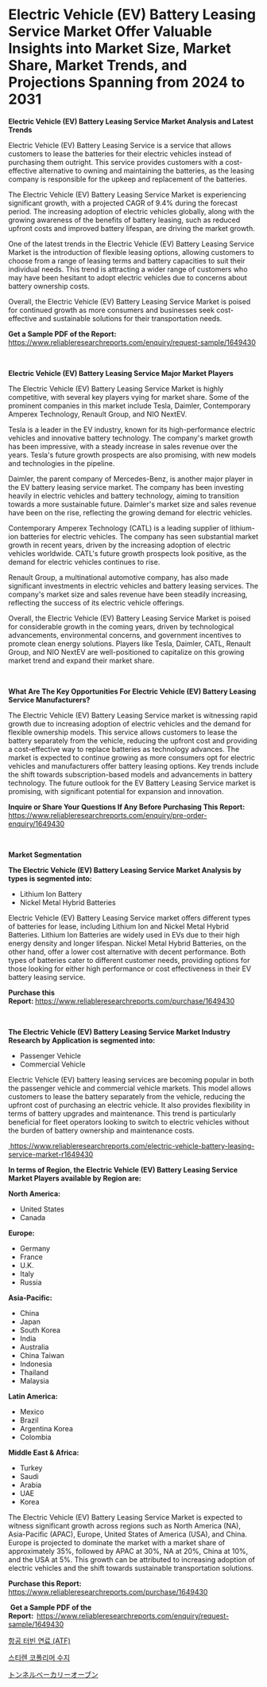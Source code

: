 <p><h1>Electric Vehicle (EV) Battery Leasing Service Market Offer Valuable Insights into Market Size, Market Share, Market Trends, and Projections Spanning from 2024 to 2031</h1></p><p><strong>Electric Vehicle (EV) Battery Leasing Service Market Analysis and Latest Trends</strong></p>
<p><p>Electric Vehicle (EV) Battery Leasing Service is a service that allows customers to lease the batteries for their electric vehicles instead of purchasing them outright. This service provides customers with a cost-effective alternative to owning and maintaining the batteries, as the leasing company is responsible for the upkeep and replacement of the batteries.</p><p>The Electric Vehicle (EV) Battery Leasing Service Market is experiencing significant growth, with a projected CAGR of 9.4% during the forecast period. The increasing adoption of electric vehicles globally, along with the growing awareness of the benefits of battery leasing, such as reduced upfront costs and improved battery lifespan, are driving the market growth.</p><p>One of the latest trends in the Electric Vehicle (EV) Battery Leasing Service Market is the introduction of flexible leasing options, allowing customers to choose from a range of leasing terms and battery capacities to suit their individual needs. This trend is attracting a wider range of customers who may have been hesitant to adopt electric vehicles due to concerns about battery ownership costs.</p><p>Overall, the Electric Vehicle (EV) Battery Leasing Service Market is poised for continued growth as more consumers and businesses seek cost-effective and sustainable solutions for their transportation needs.</p></p>
<p><strong>Get a Sample PDF of the Report:&nbsp;</strong> <a href="https://www.reliableresearchreports.com/enquiry/request-sample/1649430">https://www.reliableresearchreports.com/enquiry/request-sample/1649430</a></p>
<p>&nbsp;</p>
<p><strong>Electric Vehicle (EV) Battery Leasing Service Major Market Players</strong></p>
<p><p>The Electric Vehicle (EV) Battery Leasing Service Market is highly competitive, with several key players vying for market share. Some of the prominent companies in this market include Tesla, Daimler, Contemporary Amperex Technology, Renault Group, and NIO NextEV. </p><p>Tesla is a leader in the EV industry, known for its high-performance electric vehicles and innovative battery technology. The company's market growth has been impressive, with a steady increase in sales revenue over the years. Tesla's future growth prospects are also promising, with new models and technologies in the pipeline.</p><p>Daimler, the parent company of Mercedes-Benz, is another major player in the EV battery leasing service market. The company has been investing heavily in electric vehicles and battery technology, aiming to transition towards a more sustainable future. Daimler's market size and sales revenue have been on the rise, reflecting the growing demand for electric vehicles.</p><p>Contemporary Amperex Technology (CATL) is a leading supplier of lithium-ion batteries for electric vehicles. The company has seen substantial market growth in recent years, driven by the increasing adoption of electric vehicles worldwide. CATL's future growth prospects look positive, as the demand for electric vehicles continues to rise.</p><p>Renault Group, a multinational automotive company, has also made significant investments in electric vehicles and battery leasing services. The company's market size and sales revenue have been steadily increasing, reflecting the success of its electric vehicle offerings.</p><p>Overall, the Electric Vehicle (EV) Battery Leasing Service Market is poised for considerable growth in the coming years, driven by technological advancements, environmental concerns, and government incentives to promote clean energy solutions. Players like Tesla, Daimler, CATL, Renault Group, and NIO NextEV are well-positioned to capitalize on this growing market trend and expand their market share.</p></p>
<p>&nbsp;</p>
<p><strong>What Are The Key Opportunities For Electric Vehicle (EV) Battery Leasing Service Manufacturers?</strong></p>
<p><p>The Electric Vehicle (EV) Battery Leasing Service market is witnessing rapid growth due to increasing adoption of electric vehicles and the demand for flexible ownership models. This service allows customers to lease the battery separately from the vehicle, reducing the upfront cost and providing a cost-effective way to replace batteries as technology advances. The market is expected to continue growing as more consumers opt for electric vehicles and manufacturers offer battery leasing options. Key trends include the shift towards subscription-based models and advancements in battery technology. The future outlook for the EV Battery Leasing Service market is promising, with significant potential for expansion and innovation.</p></p>
<p><strong>Inquire or Share Your Questions If Any Before Purchasing This Report:</strong> <a href="https://www.reliableresearchreports.com/enquiry/pre-order-enquiry/1649430">https://www.reliableresearchreports.com/enquiry/pre-order-enquiry/1649430</a></p>
<p>&nbsp;</p>
<p><strong>Market Segmentation</strong></p>
<p><strong>The Electric Vehicle (EV) Battery Leasing Service Market Analysis by types is segmented into:</strong></p>
<p><ul><li>Lithium Ion Battery</li><li>Nickel Metal Hybrid Batteries</li></ul></p>
<p><p>Electric Vehicle (EV) Battery Leasing Service market offers different types of batteries for lease, including Lithium Ion and Nickel Metal Hybrid Batteries. Lithium Ion Batteries are widely used in EVs due to their high energy density and longer lifespan. Nickel Metal Hybrid Batteries, on the other hand, offer a lower cost alternative with decent performance. Both types of batteries cater to different customer needs, providing options for those looking for either high performance or cost effectiveness in their EV battery leasing service.</p></p>
<p><strong>Purchase this Report:&nbsp;</strong><a href="https://www.reliableresearchreports.com/purchase/1649430">https://www.reliableresearchreports.com/purchase/1649430</a></p>
<p>&nbsp;</p>
<p><strong>The Electric Vehicle (EV) Battery Leasing Service Market Industry Research by Application is segmented into:</strong></p>
<p><ul><li>Passenger Vehicle</li><li>Commercial Vehicle</li></ul></p>
<p><p>Electric Vehicle (EV) battery leasing services are becoming popular in both the passenger vehicle and commercial vehicle markets. This model allows customers to lease the battery separately from the vehicle, reducing the upfront cost of purchasing an electric vehicle. It also provides flexibility in terms of battery upgrades and maintenance. This trend is particularly beneficial for fleet operators looking to switch to electric vehicles without the burden of battery ownership and maintenance costs.</p></p>
<p><a href="https://www.reliableresearchreports.com/electric-vehicle-battery-leasing-service-market-r1649430">&nbsp;https://www.reliableresearchreports.com/electric-vehicle-battery-leasing-service-market-r1649430</a></p>
<p><strong>In terms of Region, the Electric Vehicle (EV) Battery Leasing Service Market Players available by Region are:</strong></p>
<p>
    <p> <strong> North America: </strong>
        <ul>
            <li>United States</li>
            <li>Canada</li>
        </ul>
        </p> 
    <p> <strong> Europe: </strong>
        <ul>
            <li>Germany</li>
            <li>France</li>
            <li>U.K.</li>
            <li>Italy</li>
            <li>Russia</li>
        </ul>
        </p> 
    <p> <strong> Asia-Pacific: </strong>
        <ul>
            <li>China</li>
            <li>Japan</li>
            <li>South Korea</li>
            <li>India</li>
            <li>Australia</li>
            <li>China Taiwan</li>
            <li>Indonesia</li>
            <li>Thailand</li>
            <li>Malaysia</li>
        </ul>
        </p> 
    <p> <strong> Latin America: </strong>
        <ul>
            <li>Mexico</li>
            <li>Brazil</li>
            <li>Argentina Korea</li>
            <li>Colombia</li>
        </ul>
        </p> 
    <p> <strong> Middle East & Africa: </strong>
        <ul>
            <li>Turkey</li>
            <li>Saudi</li>
            <li>Arabia</li>
            <li>UAE</li>
            <li>Korea</li>
        </ul>
    </p>
    </p>
<p><p>The Electric Vehicle (EV) Battery Leasing Service Market is expected to witness significant growth across regions such as North America (NA), Asia-Pacific (APAC), Europe, United States of America (USA), and China. Europe is projected to dominate the market with a market share of approximately 35%, followed by APAC at 30%, NA at 20%, China at 10%, and the USA at 5%. This growth can be attributed to increasing adoption of electric vehicles and the shift towards sustainable transportation solutions.</p></p>
<p><strong>Purchase this Report: </strong><a href="https://www.reliableresearchreports.com/purchase/1649430">https://www.reliableresearchreports.com/purchase/1649430</a></p>
<p>&nbsp;<strong>Get a Sample PDF of the Report:&nbsp;&nbsp;</strong><a href="https://www.reliableresearchreports.com/enquiry/request-sample/1649430">https://www.reliableresearchreports.com/enquiry/request-sample/1649430</a></p>
<p><strong></strong></p>
<p><p><a href="https://medium.com/@moulafa/%ED%95%AD%EA%B3%B5-%EC%8B%9C%EC%B6%95-%EC%97%B0%EB%A3%8C-atf-%EC%8B%9C%EC%9E%A5-%EC%8B%9C%EC%9E%A5-%EC%A0%90%EC%9C%A0%EC%9C%A8-%EC%8B%9C%EC%9E%A5-%EB%8F%99%ED%96%A5-%EB%B0%8F-%EB%AF%B8%EB%9E%98-%EC%84%B1%EC%9E%A5-%ED%83%90%EC%83%89-8df9fe8924bf">항공 터빈 연료 (ATF)</a></p><p><a href="https://medium.com/@lizaheller2023/%EC%8A%A4%ED%8A%9C%EB%A0%8C-%EC%BD%94%ED%8F%B4%EB%A6%AC%EB%A8%B8-%EC%88%98%EC%A7%80-%EC%8B%9C%EC%9E%A5%EC%9D%84-%EB%B6%84%EC%84%9D-%EA%B8%80%EB%A1%9C%EB%B2%8C-%EC%82%B0%EC%97%85-%EC%A0%84%EB%A7%9D-%EB%B0%8F-%EC%98%88%EC%B8%A1-2024%EB%85%84%EB%B6%80%ED%84%B0-2031%EB%85%84-e33746ad13ae">스티렌 코폴리머 수지</a></p><p><a href="https://medium.com/@mt14785/%E3%83%88%E3%83%B3%E3%83%8D%E3%83%AB%E3%83%99%E3%83%BC%E3%82%AB%E3%83%AA%E3%83%BC%E3%82%AA%E3%83%BC%E3%83%96%E3%83%B3%E5%B8%82%E5%A0%B4%E3%81%AE%E8%A6%8F%E6%A8%A1%E3%81%A8%E5%B8%82%E5%A0%B4%E5%8B%95%E5%90%91-%E5%AE%8C%E5%85%A8%E3%81%AA%E7%94%A3%E6%A5%AD%E6%A6%82%E8%A6%81-2024%E5%B9%B4%E3%81%8B%E3%82%892031%E5%B9%B4-626042a05a86">トンネルベーカリーオーブン</a></p></p>